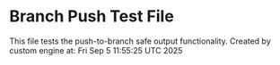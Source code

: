 # Branch Push Test File
This file tests the push-to-branch safe output functionality.
Created by custom engine at: Fri Sep  5 11:55:25 UTC 2025

